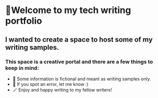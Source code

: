# 👋Welcome to my tech writing portfolio

## I wanted to create a space to host some of my writing samples. 
### This space is a creative portal and there are a few things to keep in mind:
* 🧚 Some information is fictional and meant as writing samples only.
* 📝 If you spot an error, let me know :)
* 🪄 Enjoy and happy writing to my fellow writers!

